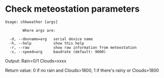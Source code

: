 Check meteostation parameters
===========================

    Usage: chkweather [args]
    
            Where args are:
    
      -d, --devname=arg   serial device name
      -h, --help          show this help
      -r, --raw           show raw information from meteostation
      -s, --speed=arg     baudrate (default: 9600)


Output: 
Rain=0/1
Clouds=xxxx

Return value:
0 if no rain and Clouds>1800, 1 if there's rainy or Clouds>1800

